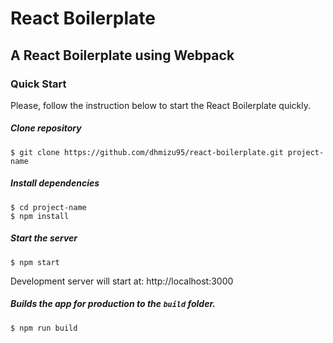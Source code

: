 # React Boilerplate

## A React Boilerplate using Webpack

### Quick Start

Please, follow the instruction below to start the React Boilerplate quickly.

##### Clone repository

```
$ git clone https://github.com/dhmizu95/react-boilerplate.git project-name
```

##### Install dependencies

```
$ cd project-name
$ npm install
```

##### Start the server

```
$ npm start
```

Development server will start at: http://localhost:3000

##### Builds the app for production to the `build` folder.

```
$ npm run build
```
